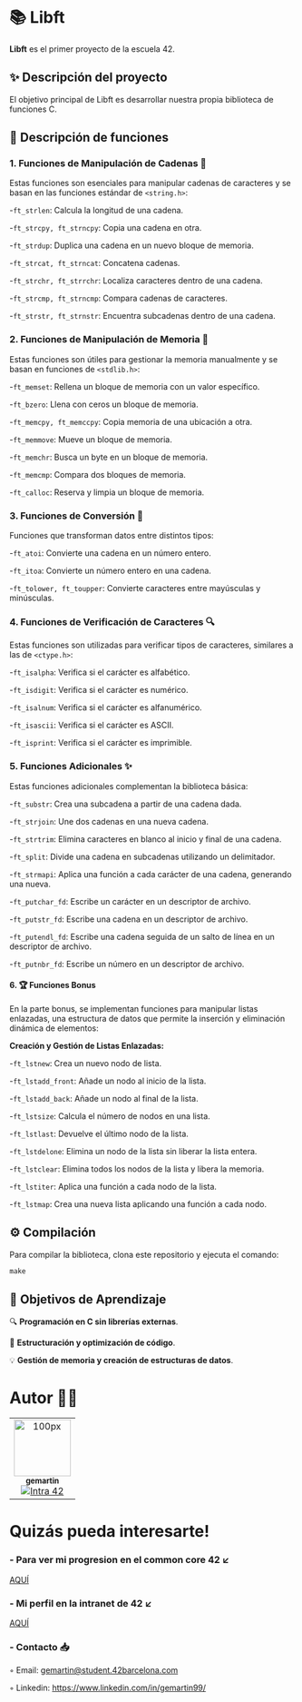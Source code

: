 # 📚 Libft 

**Libft** es el primer proyecto de la escuela 42.

## ✨ Descripción del proyecto

El objetivo principal de Libft es desarrollar nuestra propia biblioteca de funciones C.

## 📖 Descripción de funciones

### 1. Funciones de Manipulación de Cadenas 📏

Estas funciones son esenciales para manipular cadenas de caracteres y se basan en las funciones estándar de ```<string.h>```:


  -```ft_strlen```: Calcula la longitud de una cadena.
  
  -```ft_strcpy, ft_strncpy```: Copia una cadena en otra.
    
  -```ft_strdup```: Duplica una cadena en un nuevo bloque de memoria.
     
  -```ft_strcat, ft_strncat```: Concatena cadenas.
  
  -```ft_strchr, ft_strrchr```: Localiza caracteres dentro de una cadena.
  
  -```ft_strcmp, ft_strncmp```: Compara cadenas de caracteres.
  
  -```ft_strstr, ft_strnstr```: Encuentra subcadenas dentro de una cadena.

###  2. Funciones de Manipulación de Memoria 💾

Estas funciones son útiles para gestionar la memoria manualmente y se basan en funciones de ```<stdlib.h>```:

  -```ft_memset```: Rellena un bloque de memoria con un valor específico.
  
  -```ft_bzero```: Llena con ceros un bloque de memoria.
  
  -```ft_memcpy, ft_memccpy```: Copia memoria de una ubicación a otra.
  
  -```ft_memmove```: Mueve un bloque de memoria.
  
  -```ft_memchr```: Busca un byte en un bloque de memoria.

  -```ft_memcmp```: Compara dos bloques de memoria.
  
  -```ft_calloc```: Reserva y limpia un bloque de memoria.
  
### 3. Funciones de Conversión 🔄

Funciones que transforman datos entre distintos tipos:

  -```ft_atoi```: Convierte una cadena en un número entero.
  
  -```ft_itoa```: Convierte un número entero en una cadena.
  
  -```ft_tolower, ft_toupper```: Convierte caracteres entre mayúsculas y minúsculas.

### 4. Funciones de Verificación de Caracteres 🔍

Estas funciones son utilizadas para verificar tipos de caracteres, similares a las de ```<ctype.h>```:

  -```ft_isalpha```: Verifica si el carácter es alfabético.
  
  -```ft_isdigit```: Verifica si el carácter es numérico.
  
  -```ft_isalnum```: Verifica si el carácter es alfanumérico.
  
  -```ft_isascii```: Verifica si el carácter es ASCII.
  
  -```ft_isprint```: Verifica si el carácter es imprimible.

### 5. Funciones Adicionales ✨

Estas funciones adicionales complementan la biblioteca básica:

  -```ft_substr```: Crea una subcadena a partir de una cadena dada.
  
  -```ft_strjoin```: Une dos cadenas en una nueva cadena.
  
  -```ft_strtrim```: Elimina caracteres en blanco al inicio y final de una cadena.
  
  -```ft_split```: Divide una cadena en subcadenas utilizando un delimitador.
  
  -```ft_strmapi```: Aplica una función a cada carácter de una cadena, generando una nueva.
  
  -```ft_putchar_fd```: Escribe un carácter en un descriptor de archivo.
  
  -```ft_putstr_fd```: Escribe una cadena en un descriptor de archivo.
  
  -```ft_putendl_fd```: Escribe una cadena seguida de un salto de línea en un descriptor de archivo.
  
  -```ft_putnbr_fd```: Escribe un número en un descriptor de archivo.

#### 6. 🏆 Funciones Bonus

En la parte bonus, se implementan funciones para manipular listas enlazadas, una estructura de datos que permite la inserción y eliminación dinámica de elementos:

  **Creación y Gestión de Listas Enlazadas:**
  
  -```ft_lstnew```: Crea un nuevo nodo de lista.
      
  -```ft_lstadd_front```: Añade un nodo al inicio de la lista.
      
  -```ft_lstadd_back```: Añade un nodo al final de la lista.
  
  -```ft_lstsize```: Calcula el número de nodos en una lista.
  
  -```ft_lstlast```: Devuelve el último nodo de la lista.
  
  -```ft_lstdelone```: Elimina un nodo de la lista sin liberar la lista entera.
  
  -```ft_lstclear```: Elimina todos los nodos de la lista y libera la memoria.
  
  -```ft_lstiter```: Aplica una función a cada nodo de la lista.
  
  -```ft_lstmap```: Crea una nueva lista aplicando una función a cada nodo.

## ⚙️ Compilación

Para compilar la biblioteca, clona este repositorio y ejecuta el comando:

```C
make
```

## 🎯 Objetivos de Aprendizaje

🔍 **Programación en C sin librerías externas**.

🧩 **Estructuración y optimización de código**.

💡 **Gestión de memoria y creación de estructuras de datos**.

# Autor ✍🏼

<table>
  <tr>
    <td align="center"><a href="https://github.com/gemartin99/"><img src="https://avatars.githubusercontent.com/u/66915274?v=4" width="100px;" alt="100px"/><br /><sub><b>gemartin</b></sub></a><br /><a href="https://profile.intra.42.fr/users/gemartin" title="Intra 42"><img src="https://img.shields.io/badge/Barcelona-FFFFFF?style=plastic&logo=42&logoColor=000000" alt="Intra 42"/></a></td>
  </tr>
</table>

# Quizás pueda interesarte!

### - Para ver mi progresion en el common core 42 ↙️

[AQUÍ](https://github.com/gemartin99/42cursus)

### - Mi perfil en la intranet de 42 ↙️
[AQUÍ](https://profile.intra.42.fr/users/gemartin)

### - Contacto 📥

◦ Email: gemartin@student.42barcelona.com

◦ Linkedin: https://www.linkedin.com/in/gemartin99/


